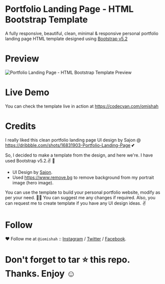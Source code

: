 # Portfolio Landing Page - HTML Bootstrap Template

A fully responsive, beautiful, clean, minimal &amp; responsive personal portfolio landing page HTML template designed using <a href="https://getbootstrap.com/docs/5.2/getting-started/download/">Bootstrap v5.2</a>

# Preview

<img alt="Portfolio Landing Page - HTML Bootstrap Template Preview" src="https://raw.githubusercontent.com/omishah/portfolio-landing-page-html-bootstrap-template/main/screenshot.png?raw=true" />

# Live Demo

You can check the template live in action at https://codecyan.com/omishah

# Credits

I really liked this clean portfolio landing page UI design by Sajon @ https://dribbble.com/shots/16831903-Portfolio-Landing-Page 💕

So, I decided to make a template from the design, and here we're. I have used Bootstrap v5.2.✌️ 👏

- UI Design by <a href="https://dribbble.com/shots/16831903-Portfolio-Landing-Page">Sajon</a>.
- Used https://www.remove.bg to remove background from my portrait image (hero image).

You can use the template to build your personal portfolio website, modify as per your need. 🎉🥳
You can suggest me any changes if required. Also, you can request me to create template if you have any UI design ideas. ✌️

# Follow

❤️ Follow me at ``@iomishah`` :: <a target="_blank" href="https://www.instagram.com/iomishah">Instagram</a> / <a target="_blank" href="https://twitter.com/iOMiShah">Twitter</a> / <a target="_blank" href="https://www.facebook.com/iOMiShah">Facebook</a>.

# Don't forget to tar ⭐ this repo. Thanks. Enjoy ☺️ 

